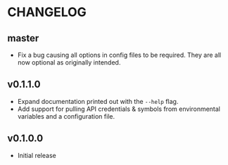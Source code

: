 # CHANGELOG


## master

* Fix a bug causing all options in config files to be
  required. They are all now optional as originally
  intended.


## v0.1.1.0

* Expand documentation printed out with the `--help` flag.
* Add support for pulling API credentials & symbols from environmental
  variables and a configuration file.


## v0.1.0.0

* Initial release
